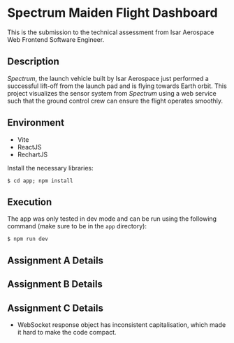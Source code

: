 # Spectrum Maiden Flight Dashboard

This is the submission to the technical assessment from Isar Aerospace Web Frontend Software
Engineer.

## Description

_Spectrum_, the launch vehicle built by Isar Aerospace just performed a successful lift-off from
the launch pad and is flying towards Earth orbit. This project visualizes the
sensor system from _Spectrum_ using a web service such that the ground control crew
can ensure the flight operates smoothly.

## Environment

- Vite
- ReactJS
- RechartJS

Install the necessary libraries:

`$ cd app; npm install`

## Execution

The app was only tested in dev mode and can be run using the following command (make sure to be in the `app` directory):

`$ npm run dev`

## Assignment A Details

## Assignment B Details

## Assignment C Details

- WebSocket response object has inconsistent capitalisation, which made it hard to make the code compact.
